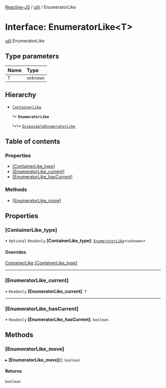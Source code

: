 [Reactive-JS](../README.md) / [util](../modules/util.md) / EnumeratorLike

# Interface: EnumeratorLike<T\>

[util](../modules/util.md).EnumeratorLike

## Type parameters

| Name | Type |
| :------ | :------ |
| `T` | `unknown` |

## Hierarchy

- [`ContainerLike`](containers.ContainerLike.md)

  ↳ **`EnumeratorLike`**

  ↳↳ [`DisposableEnumeratorLike`](util.DisposableEnumeratorLike.md)

## Table of contents

### Properties

- [[ContainerLike\_type]](util.EnumeratorLike.md#[containerlike_type])
- [[EnumeratorLike\_current]](util.EnumeratorLike.md#[enumeratorlike_current])
- [[EnumeratorLike\_hasCurrent]](util.EnumeratorLike.md#[enumeratorlike_hascurrent])

### Methods

- [[EnumeratorLike\_move]](util.EnumeratorLike.md#[enumeratorlike_move])

## Properties

### [ContainerLike\_type]

• `Optional` `Readonly` **[ContainerLike\_type]**: [`EnumeratorLike`](util.EnumeratorLike.md)<`unknown`\>

#### Overrides

[ContainerLike](containers.ContainerLike.md).[[ContainerLike_type]](containers.ContainerLike.md#[containerlike_type])

___

### [EnumeratorLike\_current]

• `Readonly` **[EnumeratorLike\_current]**: `T`

___

### [EnumeratorLike\_hasCurrent]

• `Readonly` **[EnumeratorLike\_hasCurrent]**: `boolean`

## Methods

### [EnumeratorLike\_move]

▸ **[EnumeratorLike_move]**(): `boolean`

#### Returns

`boolean`
